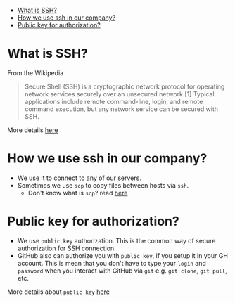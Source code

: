 <!--ts-->
   * [What is SSH?](#what-is-ssh)
   * [How we use ssh in our company?](#how-we-use-ssh-in-our-company)
   * [Public key for authorization?](#public-key-for-authorization)



<!--te-->

# What is SSH?

From the Wikipedia

> Secure Shell (SSH) is a cryptographic network protocol for operating network
> services securely over an unsecured network.[1] Typical applications include
> remote command-line, login, and remote command execution, but any network
> service can be secured with SSH.

More details [here](https://en.wikipedia.org/wiki/Secure_Shell)

# How we use ssh in our company?

- We use it to connect to any of our servers.
- Sometimes we use `scp` to copy files between hosts via `ssh`.
  - Don't know what is `scp`? read
    [here](https://haydenjames.io/linux-securely-copy-files-using-scp/)

# Public key for authorization?

- We use `public key` authorization. This is the common way of secure
  authorization for SSH connection.
- GitHub also can authorize you with `public key`, if you setup it in your GH
  account. This is mean that you don't have to type your `login` and `password`
  when you interact with GitHub via `git` e.g. `git clone`, `git pull`, etc.

More details about `public key`
[here](https://www.ssh.com/ssh/public-key-authentication)
